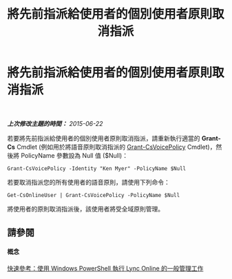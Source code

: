 ﻿---
title: 將先前指派給使用者的個別使用者原則取消指派
TOCTitle: 將先前指派給使用者的個別使用者原則取消指派
ms:assetid: bdba1d22-28e4-4203-a109-a3fb408783d3
ms:mtpsurl: https://technet.microsoft.com/zh-tw/library/Dn362840(v=OCS.15)
ms:contentKeyID: 56269147
ms.date: 08/24/2015
mtps_version: v=OCS.15
ms.translationtype: HT
---

# 將先前指派給使用者的個別使用者原則取消指派

 

_**上次修改主題的時間：** 2015-06-22_

若要將先前指派給使用者的個別使用者原則取消指派，請重新執行適當的 **Grant-Cs** Cmdlet (例如用於將語音原則取消指派的 [Grant-CsVoicePolicy](grant-csvoicepolicy.md) Cmdlet)，然後將 PolicyName 參數設為 Null 值 ($Null)：

    Grant-CsVoicePolicy -Identity "Ken Myer" -PolicyName $Null

若要取消指派您的所有使用者的語音原則，請使用下列命令：

    Get-CsOnlineUser | Grant-CsVoicePolicy -PolicyName $Null

將使用者的原則取消指派後，該使用者將受全域原則管理。

## 請參閱

#### 概念

[快速參考：使用 Windows PowerShell 執行 Lync Online 的一般管理工作](quick-reference-using-windows-powershell-to-do-common-skype-for-business-online-management-tasks.md)

